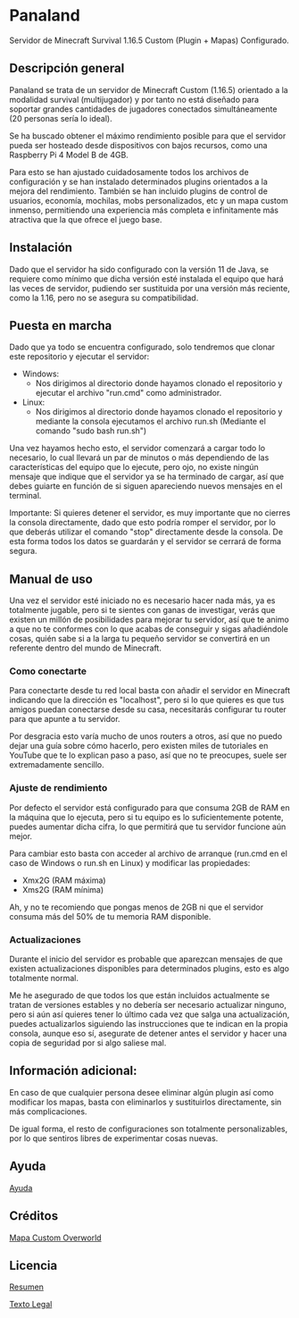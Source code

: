 # Panaland
Servidor de Minecraft Survival 1.16.5 Custom (Plugin + Mapas) Configurado.

## Descripción general

Panaland se trata de un servidor de Minecraft Custom (1.16.5) orientado a la modalidad survival (multijugador) y por tanto no está diseñado para soportar grandes cantidades de jugadores conectados simultáneamente (20 personas sería lo ideal).

Se ha buscado obtener el máximo rendimiento posible para que el servidor pueda ser hosteado desde dispositivos con bajos recursos, como una Raspberry Pi 4 Model B de 4GB.

Para esto se han ajustado cuidadosamente todos los archivos de configuración y se han instalado determinados plugins orientados a la mejora del rendimiento.
También se han incluido plugins de control de usuarios, economía, mochilas, mobs personalizados, etc y un mapa custom inmenso, permitiendo una experiencia más completa e infinitamente más atractiva que la que ofrece el juego base.

## Instalación

Dado que el servidor ha sido configurado con la versión 11 de Java, se requiere como mínimo que dicha versión esté instalada el equipo que hará las veces de servidor, pudiendo ser sustituida por una versión más reciente, como la 1.16, pero no se asegura su compatibilidad.

## Puesta en marcha

Dado que ya todo se encuentra configurado, solo tendremos que clonar este repositorio y ejecutar el servidor:
  - Windows:
      - Nos dirigimos al directorio donde hayamos clonado el repositorio y ejecutar el archivo "run.cmd" como administrador.
  - Linux:
      - Nos dirigimos al directorio donde hayamos clonado el repositorio y mediante la consola ejecutamos el archivo run.sh (Mediante el comando "sudo bash run.sh")

Una vez hayamos hecho esto, el servidor comenzará a cargar todo lo necesario, lo cual llevará un par de minutos o más dependiendo de las características del equipo que lo ejecute, pero ojo, no existe ningún mensaje que indique que el servidor ya se ha terminado de cargar, así que debes guiarte en función de si siguen apareciendo nuevos mensajes en el terminal.

Importante:
Si quieres detener el servidor, es muy importante que no cierres la consola directamente, dado que esto podría romper el servidor, por lo que deberás utilizar el comando "stop" directamente desde la consola. De esta forma todos los datos se guardarán y el servidor se cerrará de forma segura.

## Manual de uso

Una vez el servidor esté iniciado no es necesario hacer nada más, ya es totalmente jugable, pero si te sientes con ganas de investigar, verás que existen un millón de posibilidades para mejorar tu servidor, así que te animo a que no te conformes con lo que acabas de conseguir y sigas añadiéndole cosas, quién sabe si a la larga tu pequeño servidor se convertirá en un referente dentro del mundo de Minecraft.

### Como conectarte

Para conectarte desde tu red local basta con añadir el servidor en Minecraft indicando que la dirección es "localhost", pero si lo que quieres es que tus amigos puedan conectarse desde su casa, necesitarás configurar tu router para que apunte a tu servidor.

Por desgracia esto varía mucho de unos routers a otros, así que no puedo dejar una guía sobre cómo hacerlo, pero existen miles de tutoriales en YouTube que te lo explican paso a paso, así que no te preocupes, suele ser extremadamente sencillo.

### Ajuste de rendimiento

Por defecto el servidor está configurado para que consuma 2GB de RAM en la máquina que lo ejecuta, pero si tu equipo es lo suficientemente potente, puedes aumentar dicha cifra, lo que permitirá que tu servidor funcione aún mejor.

Para cambiar esto basta con acceder al archivo de arranque (run.cmd en el caso de Windows o run.sh en Linux) y modificar las propiedades:
  - Xmx2G (RAM máxima)
  - Xms2G (RAM mínima)

Ah, y no te recomiendo que pongas menos de 2GB ni que el servidor consuma más del 50% de tu memoria RAM disponible.

### Actualizaciones

Durante el inicio del servidor es probable que aparezcan mensajes de que existen actualizaciones disponibles para determinados plugins, esto es algo totalmente normal.

Me he asegurado de que todos los que están incluidos actualmente se tratan de versiones estables y no debería ser necesario actualizar ninguno, pero si aún así quieres tener lo último cada vez que salga una actualización, puedes actualizarlos siguiendo las instrucciones que te indican en la propia consola, aunque eso sí, asegurate de detener antes el servidor y hacer una copia de seguridad por si algo saliese mal.

## Información adicional:

En caso de que cualquier persona desee eliminar algún plugin así como modificar los mapas, basta con eliminarlos y sustituirlos directamente, sin más complicaciones.

De igual forma, el resto de configuraciones son totalmente personalizables, por lo que sentiros libres de experimentar cosas nuevas.

## Ayuda

[Ayuda](https://github.com/Ivanobix/Panaland/issues)

## Créditos

[Mapa Custom Overworld](https://www.planetminecraft.com/project/drehmal-v2-prim-rdial-12k-x-12k-survival-adventure-map/)

## Licencia

[Resumen](https://creativecommons.org/licenses/by-nc/4.0/deed.es)

[Texto Legal](https://creativecommons.org/licenses/by-nc/4.0/legalcode.es)
